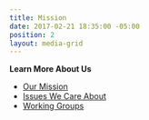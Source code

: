 ```yaml
---
title: Mission
date: 2017-02-21 18:35:00 -05:00
position: 2
layout: media-grid
---
```


**Learn More About Us**
* [Our Mission](../issues/2019-mission-and-resources.html)
* [Issues We Care About](../issues/issues-we-care-about.html)
* [Working Groups](../issues/working-groups.html)